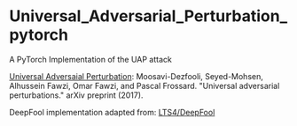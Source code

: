 # Universal_Adversarial_Perturbation_pytorch
A PyTorch Implementation of the UAP attack

[Universal Adversaial Perturbation](https://arxiv.org/pdf/1610.08401.pdf): Moosavi-Dezfooli, Seyed-Mohsen, Alhussein Fawzi, Omar Fawzi, and Pascal Frossard. "Universal adversarial perturbations." arXiv preprint (2017).

DeepFool implementation adapted from: [LTS4/DeepFool](https://github.com/LTS4/DeepFool/tree/master/Python)
